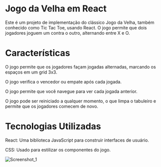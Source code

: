 <h1>Jogo da Velha em React</h1>
<p>Este é um projeto de implementação do clássico Jogo da Velha, também conhecido como Tic Tac Toe, usando React. O jogo permite que dois jogadores joguem um contra o outro, alternando entre X e O.</p>

<h1>Características</h1>
<p>O jogo permite que os jogadores façam jogadas alternadas, marcando os espaços em um grid 3x3.</p>
<p>O jogo verifica o vencedor ou empate após cada jogada.</p>
<p>O jogo permite que você navegue para ver cada jogada anterior.</p>
<p>O jogo pode ser reiniciado a qualquer momento, o que limpa o tabuleiro e permite que os jogadores comecem de novo.</p>

<h1>Tecnologias Utilizadas</h1>
<p>React: Uma biblioteca JavaScript para construir interfaces de usuário.</p>
<p>CSS: Usado para estilizar os componentes do jogo.</p>

![Screenshot_1](https://github.com/artur-debv/jogo-da-velha/assets/97331300/88276216-1088-4da4-aceb-61baa9bba14e)

